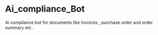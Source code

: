 # Ai_compliance_Bot
Ai compliance bot for documents like invoices , purchase order and order summary etc  .
